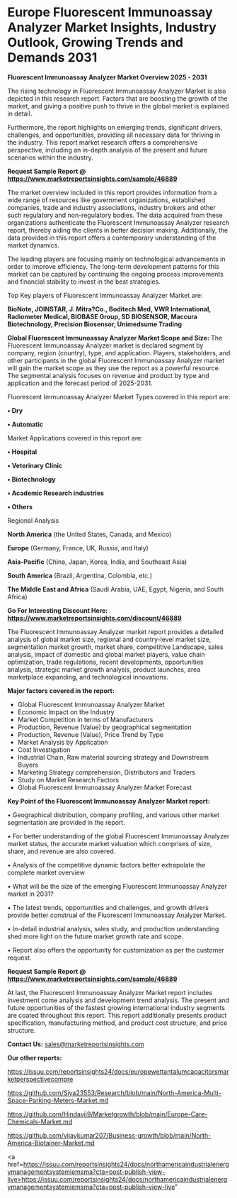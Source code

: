 # Europe Fluorescent Immunoassay Analyzer Market Insights, Industry Outlook, Growing Trends and Demands 2031

<Strong> Fluorescent Immunoassay Analyzer Market Overview 2025 - 2031</strong>

The rising technology in Fluorescent Immunoassay Analyzer Market is also depicted in this research report. Factors that are boosting the growth of the market, and giving a positive push to thrive in the global market is explained in detail.

Furthermore, the report highlights on emerging trends, significant drivers, challenges, and opportunities, providing all necessary data for thriving in the industry. This report market research offers a comprehensive perspective, including an in-depth analysis of the present and future scenarios within the industry.

<strong>Request Sample Report @ <a href=https://www.marketreportsinsights.com/sample/46889>https://www.marketreportsinsights.com/sample/46889</a></strong>

The market overview included in this report provides information from a wide range of resources like government organizations, established companies, trade and industry associations, industry brokers and other such regulatory and non-regulatory bodies. The data acquired from these organizations authenticate the Fluorescent Immunoassay Analyzer research report, thereby aiding the clients in better decision making. Additionally, the data provided in this report offers a contemporary understanding of the market dynamics.

The leading players are focusing mainly on technological advancements in order to improve efficiency. The long-term development patterns for this market can be captured by continuing the ongoing process improvements and financial stability to invest in the best strategies.

Top Key players of Fluorescent Immunoassay Analyzer Market are:

<strong>BioNote, JOINSTAR, J. Mitra?Co., Boditech Med, VWR International, Radiometer Medical, BIOBASE Group, SD BIOSENSOR, Maccura Biotechnology, Precision Biosensor, Unimedsume Trading</strong>

<strong><b>Global Fluorescent Immunoassay Analyzer Market Scope and Size:</b></strong>
The Fluorescent Immunoassay Analyzer market is declared segment by company, region (country), type, and application. Players, stakeholders, and other participants in the global Fluorescent Immunoassay Analyzer market will gain the market scope as they use the report as a powerful resource. The segmental analysis focuses on revenue and product by type and application and the forecast period of 2025-2031.

Fluorescent Immunoassay Analyzer Market Types covered in this report are:

<strong>•  Dry

•  Automatic</strong>

Market Applications covered in this report are:

<strong>•  Hospital

•  Veterinary Clinic

•  Biotechnology

•  Academic Research industries

•  Others</strong> 

Regional Analysis

<strong>North America</strong> (the United States, Canada, and Mexico)

<strong>Europe</strong> (Germany, France, UK, Russia, and Italy)

<strong>Asia-Pacific</strong> (China, Japan, Korea, India, and Southeast Asia)

<strong>South America</strong> (Brazil, Argentina, Colombia, etc.)

<strong>The Middle East and Africa</strong> (Saudi Arabia, UAE, Egypt, Nigeria, and South Africa)

<strong>Go For Interesting Discount Here: <a href=https://www.marketreportsinsights.com/discount/46889>https://www.marketreportsinsights.com/discount/46889</a></strong>

The Fluorescent Immunoassay Analyzer market report provides a detailed analysis of global market size, regional and country-level market size, segmentation market growth, market share, competitive Landscape, sales analysis, impact of domestic and global market players, value chain optimization, trade regulations, recent developments, opportunities analysis, strategic market growth analysis, product launches, area marketplace expanding, and technological innovations.

<strong><b>Major factors covered in the report:</b></strong>
<ul>
  <li>Global Fluorescent Immunoassay Analyzer Market </li>
  <li>Economic Impact on the Industry</li>
  <li>Market Competition in terms of Manufacturers</li>
  <li>Production, Revenue (Value) by geographical segmentation</li>
  <li>Production, Revenue (Value), Price Trend by Type</li>
  <li>Market Analysis by Application</li>
  <li>Cost Investigation</li>
  <li>Industrial Chain, Raw material sourcing strategy and Downstream Buyers</li>
  <li>Marketing Strategy comprehension, Distributors and Traders</li>
  <li>Study on Market Research Factors</li>
  <li>Global Fluorescent Immunoassay Analyzer Market Forecast</li>
</ul>

<strong><b>Key Point of the Fluorescent Immunoassay Analyzer Market report:</b></strong>

• Geographical distribution, company profiling, and various other market segmentation are provided in the report.

• For better understanding of the global Fluorescent Immunoassay Analyzer market status, the accurate market valuation which comprises of size, share, and revenue are also covered.

• Analysis of the competitive dynamic factors better extrapolate the complete market overview

• What will be the size of the emerging Fluorescent Immunoassay Analyzer market in 2031?

• The latest trends, opportunities and challenges, and growth drivers provide better construal of the Fluorescent Immunoassay Analyzer Market.

• In-detail industrial analysis, sales study, and production understanding shed more light on the future market growth rate and scope.

• Report also offers the opportunity for customization as per the customer request.

<strong>Request Sample Report @ <a href=https://www.marketreportsinsights.com/sample/46889>https://www.marketreportsinsights.com/sample/46889</a></strong>

At last, the Fluorescent Immunoassay Analyzer Market report includes investment come analysis and development trend analysis. The present and future opportunities of the fastest growing international industry segments are coated throughout this report. This report additionally presents product specification, manufacturing method, and product cost structure, and price structure.

<strong>Contact Us:</strong>
sales@marketreportsinsights.com

<strong>Our other reports:</strong>

<a href=https://issuu.com/reportsinsights24/docs/europewettantalumcapacitorsmarketperspectivecompre>https://issuu.com/reportsinsights24/docs/europewettantalumcapacitorsmarketperspectivecompre</a>

<a href=https://github.com/Siya23553/Research/blob/main/North-America-Multi-Space-Parking-Meters-Market.md>https://github.com/Siya23553/Research/blob/main/North-America-Multi-Space-Parking-Meters-Market.md</a>

<a href=https://github.com/Hindavii9/Marketgrowth/blob/main/Europe-Care-Chemicals-Market.md>https://github.com/Hindavii9/Marketgrowth/blob/main/Europe-Care-Chemicals-Market.md</a>

<a href=https://github.com/vijaykumar207/Business-growth/blob/main/North-America-Biotainer-Market.md>https://github.com/vijaykumar207/Business-growth/blob/main/North-America-Biotainer-Market.md</a>

<a href=https://issuu.com/reportsinsights24/docs/northamericaindustrialenergymanagementsystemiemsma?cta=post-publish-view-live>https://issuu.com/reportsinsights24/docs/northamericaindustrialenergymanagementsystemiemsma?cta=post-publish-view-live</a>"
